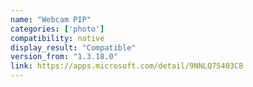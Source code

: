 ```yaml
---
name: "Webcam PIP"
categories: ['photo']
compatibility: native
display_result: "Compatible"
version_from: "1.3.18.0"
link: https://apps.microsoft.com/detail/9NNLQ75403C8
---
```

